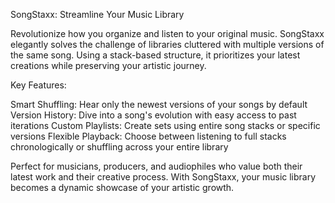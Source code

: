 SongStaxx: Streamline Your Music Library

Revolutionize how you organize and listen to your original music. SongStaxx elegantly solves the challenge of libraries cluttered with multiple versions of the same song. Using a stack-based structure, it prioritizes your latest creations while preserving your artistic journey.

Key Features:

Smart Shuffling: Hear only the newest versions of your songs by default Version History: Dive into a song's evolution with easy access to past iterations Custom Playlists: Create sets using entire song stacks or specific versions Flexible Playback: Choose between listening to full stacks chronologically or shuffling across your entire library

Perfect for musicians, producers, and audiophiles who value both their latest work and their creative process. With SongStaxx, your music library becomes a dynamic showcase of your artistic growth.

